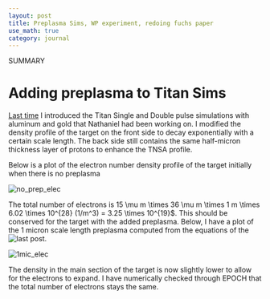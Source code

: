 ```yaml
---
layout: post
title: Preplasma Sims, WP experiment, redoing fuchs paper
use_math: true
category: journal
---
```


SUMMARY

# Adding preplasma to Titan Sims

[Last time](https://ronak-n-desai.github.io/23aut6/) I introduced the Titan Single and Double pulse simulations with aluminum and gold that Nathaniel had been working on. I modified the density profile of the target on the front side to decay exponentially with a certain scale length.
The back side still contains the same half-micron thickness layer of protons to enhance the TNSA profile. 

Below is a plot of the electron number density profile of the target initially when there is no preplasma

![no_prep_elec](https://github.com/ronak-n-desai/ronak-n-desai.github.io/assets/98538788/e1f421a0-116e-4530-9e3d-c968a0f3e738)

The total number of electrons is 15 \mu m \times 36 \mu m \times 1 m \times 6.02 \times 10^{28} (1/m^3) = 3.25 \times 10^{19}$. This should be conserved for the target with the added preplasma. Below, I have a plot of the 1 micron scale length preplasma computed from the equations of the ![last post](https://ronak-n-desai.github.io/23aut6/).

![1mic_elec](https://github.com/ronak-n-desai/ronak-n-desai.github.io/assets/98538788/92f6189c-bf55-4837-bef2-a3f568f090ea)

The density in the main section of the target is now slightly lower to allow for the electrons to expand. I have numerically checked through EPOCH that the total number of electrons stays the same.
